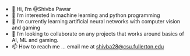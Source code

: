 - 👋 Hi, I’m @Shivba Pawar
- 👀 I’m interested in machine learning and python programming
- 🌱 I’m currently learning artificial neural networks with computer vision and gaming
- 💞️ I’m looking to collaborate on any projects that works around basics of AI, ML and gaming.
- 📫 How to reach me ... email me at shivba28@csu.fullerton.edu

<!---
shivba28/shivba28 is a ✨ special ✨ repository because its `README.md` (this file) appears on your GitHub profile.
You can click the Preview link to take a look at your changes.
--->
